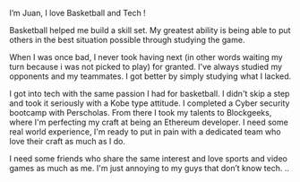 

I’m Juan,  I love Basketball and Tech !
 
Basketball helped me build a skill set. My greatest ability is being able to put others in the best situation possible through studying the game. 

When I was once bad, I never took having next (in other words waiting my turn because i was not picked to play) for granted. I've always studied my opponents and my teammates. I got better by simply studying what I lacked.
 
I got into tech with the same passion I had for basketball. I didn't skip a step and took it seriously with a Kobe  type attitude. I completed a Cyber security bootcamp with Perscholas. From there I took my talents to Blockgeeks, where I'm perfecting my craft at being an Ethereum developer.
I need some real world experience, I'm ready to put in pain with a dedicated team who love their craft as much as I do.   
 

I need some friends who share the same interest and love sports and video games  as much as me. I'm just annoying to my guys that don’t know tech. ..
